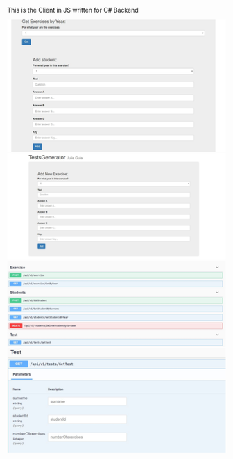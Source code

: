 This is the Client in JS written for C# Backend

![Alt text](test.JPG)
![Alt text](Przechwytywanie.JPG)
![Alt text](swg1.JPG)
![Alt text](swg2.JPG)